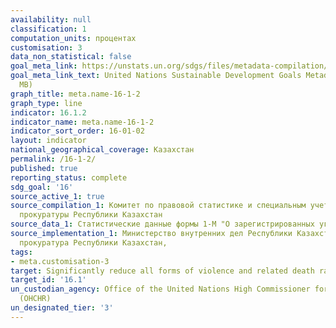 ```yaml
---
availability: null
classification: 1
computation_units: процентах
customisation: 3
data_non_statistical: false
goal_meta_link: https://unstats.un.org/sdgs/files/metadata-compilation/Metadata-Goal-16.pdf
goal_meta_link_text: United Nations Sustainable Development Goals Metadata (PDF 1.3
  MB)
graph_title: meta.name-16-1-2
graph_type: line
indicator: 16.1.2
indicator_name: meta.name-16-1-2
indicator_sort_order: 16-01-02
layout: indicator
national_geographical_coverage: Казахстан
permalink: /16-1-2/
published: true
reporting_status: complete
sdg_goal: '16'
source_active_1: true
source_compilation_1: Комитет по правовой статистике и специальным учетам Генеральной
  прокуратуры Республики Казахстан
source_data_1: Статистические данные формы 1-М "О зарегистрированных уголовных правонарушениях"
source_implementation_1: Министерство внутренних дел Республики Казахстан, Генеральная
  прокуратура Республики Казахстан,
tags:
- meta.customisation-3
target: Significantly reduce all forms of violence and related death rates everywhere
target_id: '16.1'
un_custodian_agency: Office of the United Nations High Commissioner for Human Rights
  (OHCHR)
un_designated_tier: '3'
---
```


